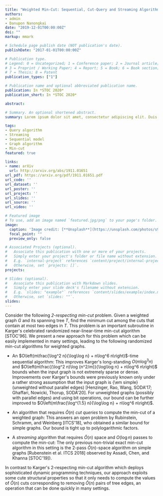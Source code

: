 ```yaml
---
title: "Weighted Min-Cut: Sequential, Cut-Query and Streaming Algorithms"
authors:
- admin
- Danupon Nanongkai
date: "2019-12-01T00:00:00Z"
doi: ""
markup: mmark

# Schedule page publish date (NOT publication's date).
publishDate: "2017-01-01T00:00:00Z"

# Publication type.
# Legend: 0 = Uncategorized; 1 = Conference paper; 2 = Journal article;
# 3 = Preprint / Working Paper; 4 = Report; 5 = Book; 6 = Book section;
# 7 = Thesis; 8 = Patent
publication_types: ["1"]

# Publication name and optional abbreviated publication name.
publication: In *STOC 2020*
publication_short: In *STOC 2020*

abstract: 

# Summary. An optional shortened abstract.
summary: Lorem ipsum dolor sit amet, consectetur adipiscing elit. Duis posuere tellus ac convallis placerat. Proin tincidunt magna sed ex sollicitudin condimentum.

tags:
- Query algorithm
- Streaming
- Sequential model
- Graph algorithm
- Min-cut
featured: true

links:
- name: arXiv
  url: http://arxiv.org/abs/1911.01651
url_pdf: https://arxiv.org/pdf/1911.01651.pdf
url_code: ''
url_dataset: ''
url_poster: ''
url_project: ''
url_slides: ''
url_source: ''
url_video: ''

# Featured image
# To use, add an image named `featured.jpg/png` to your page's folder. 
image:
  caption: 'Image credit: [**Unsplash**](https://unsplash.com/photos/s9CC2SKySJM)'
  focal_point: ""
  preview_only: false

# Associated Projects (optional).
#   Associate this publication with one or more of your projects.
#   Simply enter your project's folder or file name without extension.
#   E.g. `internal-project` references `content/project/internal-project/index.md`.
#   Otherwise, set `projects: []`.
projects:

# Slides (optional).
#   Associate this publication with Markdown slides.
#   Simply enter your slide deck's filename without extension.
#   E.g. `slides: "example"` references `content/slides/example/index.md`.
#   Otherwise, set `slides: ""`.
slides: 
---
```


Consider the following *2-respecting min-cut* problem. Given a weighted graph $G$ and its spanning tree $T$, find the minimum cut among the cuts that contain at most two edges in $T$. This problem is an important subroutine in Karger's celebrated randomized near-linear-time min-cut algorithm [STOC'96]. We present a new approach for this problem which can be easily implemented in many settings, leading to the following randomized min-cut algorithms for weighted graphs. 

* An $O\left(m\frac{\log^2 n}{\log\log n} + n\log^6 n\right)$-time sequential algorithm: This improves Karger's long-standing $O(m \log^3 n)$ and $O\left(m\frac{(\log^2 n)\log (n^2/m)}{\log\log n} + n\log^6 n\right)$ bounds when the input graph is not extremely sparse or dense. Improvements over Karger's bounds were previously known only under a rather strong assumption that the input graph is {\em simple} (unweighted without parallel edges) [Henzinger, Rao, Wang, SODA'17; Ghaffari, Nowicki, Thorup, SODA'20]. For unweighted graphs  (possibly with parallel edges) and using bit operations, our bound can be further improved to $O\left(m\frac{\log^{1.5} n}{\log\log n} + n\log^6 n\right)$. 
	
* An algorithm that requires $\tilde O(n)$ *cut queries* to compute the min-cut of a weighted graph: This answers an open problem by Rubinstein, Schramm, and Weinberg [ITCS'18], who obtained a similar bound for simple graphs. Our bound is tight up to polylogarithmic factors. 
	
* A *streaming* algorithm that requires $\tilde O(n)$ space and $O(\log n)$ passes to compute the min-cut: The only previous non-trivial exact min-cut algorithm in this setting is the 2-pass $\tilde O(n)$-space algorithm on simple graphs [Rubenstein et al. ITCS 2018] observed by Assadi, Chen, and Khanna [STOC'19]). 

In contrast to Karger's 2-respecting min-cut algorithm which deploys sophisticated dynamic programming techniques, our approach exploits some cute structural properties so that it only needs to compute the values of $\tilde O(n)$ cuts corresponding to removing $\tilde O(n)$ pairs of tree edges, an operation that can be done quickly in many settings.  
